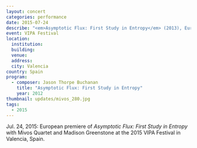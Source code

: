 ```yaml
---
layout: concert
categories: performance
date: 2015-07-24
describe: "<em>Asymptotic Flux: First Study in Entropy</em> (2013), European premiere. Mivos Quartet."
event: VIPA Festival
location:
  institution:
  building:
  venue:
  address:
  city: Valencia
country: Spain
program:
  - composer: Jason Thorpe Buchanan
    title: "Asymptotic Flux: First Study in Entropy"
    year: 2012
thumbnail: updates/mivos_280.jpg
tags:
  - 2015
---
```


Jul. 24, 2015: European premiere of *Asymptotic Flux: First Study in Entropy* with Mivos Quartet and Madison Greenstone at the 2015 VIPA Festival in Valencia, Spain.
